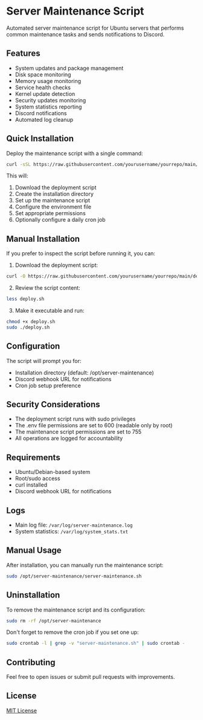 # Server Maintenance Script

Automated server maintenance script for Ubuntu servers that performs common maintenance tasks and sends notifications to Discord.

## Features

- System updates and package management
- Disk space monitoring
- Memory usage monitoring
- Service health checks
- Kernel update detection
- Security updates monitoring
- System statistics reporting
- Discord notifications
- Automated log cleanup

## Quick Installation

Deploy the maintenance script with a single command:

```bash
curl -sSL https://raw.githubusercontent.com/yourusername/yourrepo/main/deploy.sh | sudo bash
```

This will:
1. Download the deployment script
2. Create the installation directory
3. Set up the maintenance script
4. Configure the environment file
5. Set appropriate permissions
6. Optionally configure a daily cron job

## Manual Installation

If you prefer to inspect the script before running it, you can:

1. Download the deployment script:
```bash
curl -O https://raw.githubusercontent.com/yourusername/yourrepo/main/deploy.sh
```

2. Review the script content:
```bash
less deploy.sh
```

3. Make it executable and run:
```bash
chmod +x deploy.sh
sudo ./deploy.sh
```

## Configuration

The script will prompt you for:
- Installation directory (default: /opt/server-maintenance)
- Discord webhook URL for notifications
- Cron job setup preference

## Security Considerations

- The deployment script runs with sudo privileges
- The .env file permissions are set to 600 (readable only by root)
- The maintenance script permissions are set to 755
- All operations are logged for accountability

## Requirements

- Ubuntu/Debian-based system
- Root/sudo access
- curl installed
- Discord webhook URL for notifications

## Logs

- Main log file: `/var/log/server-maintenance.log`
- System statistics: `/var/log/system_stats.txt`

## Manual Usage

After installation, you can manually run the maintenance script:

```bash
sudo /opt/server-maintenance/server-maintenance.sh
```

## Uninstallation

To remove the maintenance script and its configuration:

```bash
sudo rm -rf /opt/server-maintenance
```

Don't forget to remove the cron job if you set one up:

```bash
sudo crontab -l | grep -v "server-maintenance.sh" | sudo crontab -
```

## Contributing

Feel free to open issues or submit pull requests with improvements.

## License

[MIT License](LICENSE)
